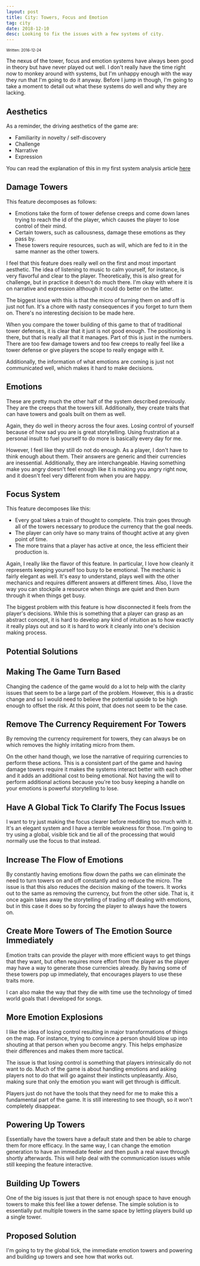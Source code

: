 ```yaml
---
layout: post
title: City: Towers, Focus and Emotion
tag: city
date: 2018-12-10
desc: Looking to fix the issues with a few systems of city.
---
```


<p style="font-size:10px">Written: 2016-12-24


The nexus of the tower, focus and emotion systems have always been good in theory but have never played out well. I don't really have the time right now to monkey around with systems, but I'm unhappy enough with the way they run that I'm going to do it anyway. Before I jump in though, I'm going to take a moment to detail out what these systems do well and why they are lacking.

## Aesthetics

As a reminder, the driving aesthetics of the game are:
- Familiarity in novelty / self-discovery
- Challenge
- Narrative
- Expression



You can read the explanation of this in my first system analysis article [here](/blog/city/systemAnalysis)

## Damage Towers

This feature decomposes as follows:
- Emotions take the form of tower defense creeps and come down lanes trying to reach the id of the player, which causes the player to lose control of their mind.
- Certain towers, such as callousness, damage these emotions as they pass by.
- These towers require resources, such as will, which are fed to it in the same manner as the other towers.



I feel that this feature does really well on the first and most important aesthetic. The idea of listening to music to calm yourself, for instance, is very flavorful and clear to the player. Theoretically, this is also great for challenge, but in practice it doesn't do much there. I'm okay with where it is on narrative and expression although it could do better on the latter.


The biggest issue with this is that the micro of turning them on and off is just not fun. It's a chore with nasty consequences if you forget to turn them on. There's no interesting decision to be made here.


When you compare the tower building of this game to that of traditional tower defenses, it is clear that it just is not good enough. The positioning is there, but that is really all that it manages. Part of this is just in the numbers. There are too few damage towers and too few creeps to really feel like a tower defense or give players the scope to really engage with it.


Additionally, the information of what emotions are coming is just not communicated well, which makes it hard to make decisions.

## Emotions

These are pretty much the other half of the system described previously. They are the creeps that the towers kill. Additionally, they create traits that can have towers and goals built on them as well.


Again, they do well in theory across the four axes. Losing control of yourself because of how sad you are is great storytelling. Using frustration at a personal insult to fuel yourself to do more is basically every day for me.


However, I feel like they still do not do enough. As a player, I don't have to think enough about them. Their answers are generic and their currencies are inessential. Additionally, they are interchangeable. Having something make you angry doesn't feel enough like it is making you angry right now, and it doesn't feel very different from when you are happy.

## Focus System

This feature decomposes like this:
- Every goal takes a train of thought to complete. This train goes through all of the towers necessary to produce the currency that the goal needs.
- The player can only have so many trains of thought active at any given point of time.
- The more trains that a player has active at once, the less efficient their production is.



Again, I really like the flavor of this feature. In particular, I love how cleanly it represents keeping yourself too busy to be emotional. The mechanic is fairly elegant as well. It's easy to understand, plays well with the other mechanics and requires different answers at different times. Also, I love the way you can stockpile a resource when things are quiet and then burn through it when things get busy.


The biggest problem with this feature is how disconnected it feels from the player's decisions. While this is something that a player can grasp as an abstract concept, it is hard to develop any kind of intuition as to how exactly it really plays out and so it is hard to work it cleanly into one's decision making process.

## Potential Solutions
## Making The Game Turn Based

Changing the cadence of the game would do a lot to help with the clarity issues that seem to be a large part of the problem. However, this is a drastic change and so I would need to believe the potential upside to be high enough to offset the risk. At this point, that does not seem to be the case.

## Remove The Currency Requirement For Towers

By removing the currency requirement for towers, they can always be on which removes the highly irritating micro from them.


On the other hand though, we lose the narrative of requiring currencies to perform these actions. This is a consistent part of the game and having damage towers require it makes the systems interact better with each other and it adds an additional cost to being emotional. Not having the will to perform additional actions because you're too busy keeping a handle on your emotions is powerful storytelling to lose.

## Have A Global Tick To Clarify The Focus Issues

I want to try just making the focus clearer before meddling too much with it. It's an elegant system and I have a terrible weakness for those. I'm going to try using a global, visible tick and tie all of the processing that would normally use the focus to that instead.

## Increase The Flow of Emotions

By constantly having emotions flow down the paths we can eliminate the need to turn towers on and off constantly and so reduce the micro. The issue is that this also reduces the decision making of the towers. It works out to the same as removing the currency, but from the other side. That is, it once again takes away the storytelling of trading off dealing with emotions, but in this case it does so by forcing the player to always have the towers on.

## Create More Towers of The Emotion Source Immediately

Emotion traits can provide the player with more efficient ways to get things that they want, but often requires more effort from the player as the player may have a way to generate those currencies already. By having some of these towers pop up immediately, that encourages players to use these traits more.


I can also make the way that they die with time use the technology of timed world goals that I developed for songs.

## More Emotion Explosions

I like the idea of losing control resulting in major transformations of things on the map. For instance, trying to convince a person should blow up into shouting at that person when you become angry. This helps emphasize their differences and makes them more tactical.


The issue is that losing control is something that players intrinsically do not want to do. Much of the game is about handling emotions and asking players not to do that will go against their instincts unpleasantly. Also, making sure that only the emotion you want will get through is difficult.


Players just do not have the tools that they need for me to make this a fundamental part of the game. It is still interesting to see though, so it won't completely disappear.

## Powering Up Towers

Essentially have the towers have a default state and then be able to charge them for more efficacy. In the same way, I can change the emotion generation to have an immediate feeler and then push a real wave through shortly afterwards. This will help deal with the communication issues while still keeping the feature interactive.

## Building Up Towers

One of the big issues is just that there is not enough space to have enough towers to make this feel like a tower defense. The simple solution is to essentially put multiple towers in the same space by letting players build up a single tower.

## Proposed Solution

I'm going to try the global tick, the immediate emotion towers and powering and building up towers and see how that works out.

